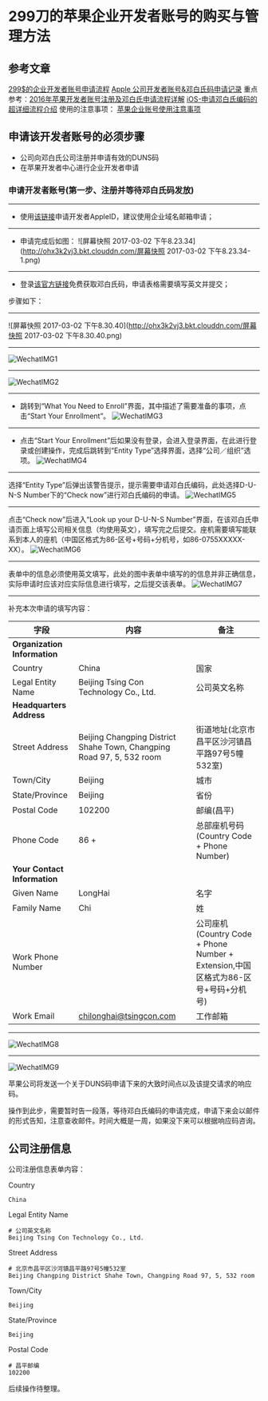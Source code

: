 # 299刀的苹果企业开发者账号的购买与管理方法

## 参考文章

[299$的企业开发者账号申请流程](http://www.jianshu.com/p/5975bf3d13be)
[Apple 公司开发者账号&邓白氏码申请记录](http://www.jianshu.com/p/2c3d74c49af9)
重点参考：[2016年苹果开发者账号注册及邓白氏申请流程详解](http://www.jianshu.com/p/983720ac83de)
[iOS-申请邓白氏编码的超详细流程介绍](http://www.cocoachina.com/ios/20161214/18225.html)
使用的注意事项：
[苹果企业账号使用注意事项](https://www.pgyer.com/doc/view/inhouse_notice)

## 申请该开发者账号的必须步骤

* 公司向邓白氏公司注册并申请有效的DUNS码
* 在苹果开发者中心进行企业开发者申请

### 申请开发者账号(第一步、注册并等待邓白氏码发放)

---
* 使用[该链接](https://appleid.apple.com/account#!&page=create)申请开发者AppleID，建议使用企业域名邮箱申请；

---
* 申请完成后如图：
![屏幕快照 2017-03-02 下午8.23.34](http://ohx3k2vj3.bkt.clouddn.com/屏幕快照 2017-03-02 下午8.23.34-1.png)

---
* 登录[该官方链接](https://developer.apple.com/program/enroll/dunsLookupForm.action)免费获取邓白氏码，申请表格需要填写英文并提交；

步骤如下：

---
![屏幕快照 2017-03-02 下午8.30.40](http://ohx3k2vj3.bkt.clouddn.com/屏幕快照 2017-03-02 下午8.30.40.png)


---
![WechatIMG1](http://ohx3k2vj3.bkt.clouddn.com/WechatIMG1.jpeg)


---
![WechatIMG2](http://ohx3k2vj3.bkt.clouddn.com/WechatIMG2.jpeg)

---
* 跳转到“What You Need to Enroll”界面，其中描述了需要准备的事项，点击“Start Your Enrollment”。 
![WechatIMG3](http://ohx3k2vj3.bkt.clouddn.com/WechatIMG3.jpeg)


---
* 点击“Start Your Enrollment”后如果没有登录，会进入登录界面，在此进行登录或创建操作，完成后跳转到“Entity Type”选择界面，选择“公司／组织”选项。
![WechatIMG4](http://ohx3k2vj3.bkt.clouddn.com/WechatIMG4.jpeg)

---
选择“Entity Type”后弹出该警告提示，提示需要申请邓白氏编码，此处选择D-U-N-S Number下的“Check now”进行邓白氏编码的申请。
![WechatIMG5](http://ohx3k2vj3.bkt.clouddn.com/WechatIMG5.jpeg)

---
点击“Check now”后进入“Look up your D-U-N-S Number”界面，在该邓白氏申请页面上填写公司相关信息（均使用英文），填写完之后提交。座机需要填写能联系到本人的座机（中国区格式为86-区号+号码+分机号，如86-0755XXXXX-XX）。
![WechatIMG6](http://ohx3k2vj3.bkt.clouddn.com/WechatIMG6.jpeg)

---
表单中的信息必须使用英文填写，此处的图中表单中填写的的信息并非正确信息，实际申请时应该对应实际信息进行填写，之后提交该表单。
![WechatIMG7](http://ohx3k2vj3.bkt.clouddn.com/WechatIMG7.jpeg)


---
补充本次申请的填写内容：


| 字段 | 内容 | 备注 |
| --- | --- | --- |
| **Organization Information** |  |  |
| Country | China | 国家 |
| Legal Entity Name | Beijing Tsing Con Technology Co., Ltd. | 公司英文名称 |
| **Headquarters Address** |  |  |
| Street Address | Beijing Changping District Shahe Town, Changping Road 97, 5, 532 room | 街道地址(北京市昌平区沙河镇昌平路97号5幢532室) |
| Town/City | Beijing | 城市 |
| State/Province | Beijing | 省份 |
| Postal Code | 102200 | 邮编(昌平) |
| Phone Code | 86 +  | 总部座机号码(Country Code + Phone Number) |
| **Your Contact Information** |  |  |
| Given Name | LongHai | 名字 |
| Family Name | Chi | 姓 |
| Work Phone Number |  | 公司座机(Country Code + Phone Number + Extension,中国区格式为86-区号+号码+分机号) |
| Work Email | chilonghai@tsingcon.com | 工作邮箱 |


---
![WechatIMG8](http://ohx3k2vj3.bkt.clouddn.com/WechatIMG8.jpeg)

---
![WechatIMG9](http://ohx3k2vj3.bkt.clouddn.com/WechatIMG9.jpeg)

苹果公司将发送一个关于DUNS码申请下来的大致时间点以及该提交请求的响应码。

操作到此步，需要暂时告一段落，等待邓白氏编码的申请完成，申请下来会以邮件的形式告知，注意查收邮件。时间大概是一周，如果没下来可以根据响应码咨询。


## 公司注册信息

公司注册信息表单内容：

Country

```
China
```

Legal Entity Name

```
# 公司英文名称
Beijing Tsing Con Technology Co., Ltd.
```

Street Address

```
# 北京市昌平区沙河镇昌平路97号5幢532室
Beijing Changping District Shahe Town, Changping Road 97, 5, 532 room
```

Town/City

```
Beijing
```

State/Province

```
Beijing
```

Postal Code

```
# 昌平邮编
102200
```



后续操作待整理。



